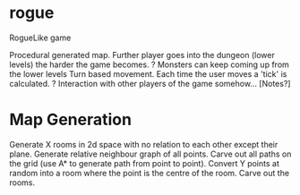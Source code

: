 rogue
=====

RogueLike game

Procedural generated map.
Further player goes into the dungeon (lower levels) the harder the game becomes.
? Monsters can keep coming up from the lower levels
Turn based movement. Each time the user moves a 'tick' is calculated.
? Interaction with other players of the game somehow... [Notes?]

Map Generation
==============

Generate X rooms in 2d space with no relation to each other except their plane.
Generate relative neighbour graph of all points.
Carve out all paths on the grid (use A* to generate path from point to point).
Convert Y points at random into a room where the point is the centre of the room.
Carve out the rooms.
